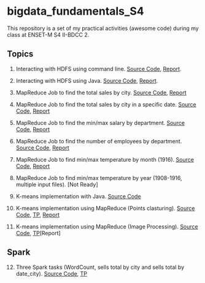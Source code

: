 # bigdata_fundamentals_S4

This repository is a set of my practical activities (awesome code) during my class at ENSET-M S4 II-BDCC 2.

## Topics

1. Interacting with HDFS using command line. [Source Code](https://github.com/essadeq-elaamiri/bigdata_fundamentals_S4/blob/main/scripts/tp1_hdfs_interaction.sh), [Report](https://github.com/essadeq-elaamiri/bigdata_fundamentals_S4/blob/main/comptesRendus/compte_rendu_TP1_Hadoop_ELAAMIRI.pdf).
2. Interacting with HDFS using Java. [Source Code](https://github.com/essadeq-elaamiri/bigdata_fundamentals_S4/tree/main/hdfs-java-tp1), [Report](https://github.com/essadeq-elaamiri/bigdata_fundamentals_S4/blob/main/comptesRendus/compte_rendu_TP1_Hadoop%20withJAVA.pdf).
3. MapReduce Job to find the total sales by city. [Source Code](https://github.com/essadeq-elaamiri/bigdata_fundamentals_S4/tree/main/totalDesVentes/src/main/java/totalDesVentes), [Report](https://github.com/essadeq-elaamiri/bigdata_fundamentals_S4/blob/main/comptesRendus/Tps_MapReduce_essadeq_ELAAMIRI.pdf)
4. MapReduce Job to find the total sales by city in a specific date. [Source Code](https://github.com/essadeq-elaamiri/bigdata_fundamentals_S4/tree/main/totalDesVentes/src/main/java/totalDesVentesAnneeDonnee), [Report](https://github.com/essadeq-elaamiri/bigdata_fundamentals_S4/blob/main/comptesRendus/Tps_MapReduce_essadeq_ELAAMIRI.pdf)
5. MapReduce Job to find the min/max salary by department. [Source Code](https://github.com/essadeq-elaamiri/bigdata_fundamentals_S4/tree/main/minMaxSalaire/src/main/java/minMaxSalaire), [Report](https://github.com/essadeq-elaamiri/bigdata_fundamentals_S4/blob/main/comptesRendus/Tps_MapReduce_essadeq_ELAAMIRI.pdf)
6. MapReduce Job to find the number of employees by department. [Source Code](https://github.com/essadeq-elaamiri/bigdata_fundamentals_S4/tree/main/minMaxSalaire/src/main/java/nombreEmployes), [Report](https://github.com/essadeq-elaamiri/bigdata_fundamentals_S4/blob/main/comptesRendus/Tps_MapReduce_essadeq_ELAAMIRI.pdf)
7. MapReduce Job to find min/max temperature by month (1916). [Source Code](https://github.com/essadeq-elaamiri/bigdata_fundamentals_S4/tree/main/minMaxTemperature/src/main/java), [Report](https://github.com/essadeq-elaamiri/bigdata_fundamentals_S4/blob/main/comptesRendus/Tps_MapReduce_essadeq_ELAAMIRI.pdf)
8. MapReduce Job to find min/max temperature by year (1908-1916, multiple input files). [Not Ready]
9. K-means implementation with Java. [Source Code](https://github.com/essadeq-elaamiri/bigdata_fundamentals_S4/tree/main/kMeans)

10. K-means implementation using MapReduce (Points clasturing). [Source Code](https://github.com/essadeq-elaamiri/bigdata_fundamentals_S4/tree/main/kmeansmapreduce), [TP](https://github.com/essadeq-elaamiri/bigdata_fundamentals_S4/blob/main/comptesRendus/TP6.pdf), [Report]()

11. K-means implementation using MapReduce (Image Processing). [Source Code](https://github.com/essadeq-elaamiri/bigdata_fundamentals_S4), [TP](https://github.com/essadeq-elaamiri/bigdata_fundamentals_S4/blob/main/comptesRendus/TP6.pdf)[Report]

## Spark

12. Three Spark tasks (WordCount, sells total by city and sells total by date_city). [Source Code](https://github.com/essadeq-elaamiri/bigdata_fundamentals_S4/tree/main/tp1spark), [TP](https://github.com/essadeq-elaamiri/bigdata_fundamentals_S4/blob/main/comptesRendus/TP7_enonce.pdf)
